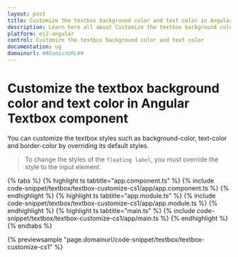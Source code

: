```yaml
---
layout: post
title: Customize the textbox background color and text color in Angular Textbox component | Syncfusion
description: Learn here all about Customize the textbox background color and text color in Syncfusion Angular Textbox component of Syncfusion Essential JS 2 and more.
platform: ej2-angular
control: Customize the textbox background color and text color 
documentation: ug
domainurl: ##DomainURL##
---
```


# Customize the textbox background color and text color in Angular Textbox component

You can customize the textbox styles such as background-color, text-color and border-color by overriding its default styles.

> To change the styles of the `floating label`, you must override the style to the input element.

{% tabs %}
{% highlight ts tabtitle="app.component.ts" %}
{% include code-snippet/textbox/textbox-customize-cs1/app/app.component.ts %}
{% endhighlight %}
{% highlight ts tabtitle="app.module.ts" %}
{% include code-snippet/textbox/textbox-customize-cs1/app/app.module.ts %}
{% endhighlight %}
{% highlight ts tabtitle="main.ts" %}
{% include code-snippet/textbox/textbox-customize-cs1/app/main.ts %}
{% endhighlight %}
{% endtabs %}
  
{% previewsample "page.domainurl/code-snippet/textbox/textbox-customize-cs1" %}

